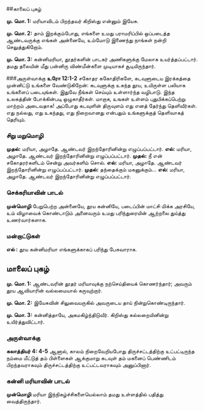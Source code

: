 ##காலைப் புகழ்

**மு. மொ. 1:** மரியாவிடம் பிறந்தவர் கிறிஸ்து என்னும் இயேசு.

**மு. மொ. 2:** தாம் இறக்கும்போது, எங்களை உமது பராமரிப்பில் ஒப்படைத்த ஆண்டவருக்கு எங்கள் அன்னையே, உம்மோடு இணைந்து நாங்கள் நன்றி செலுத்துகிறோம். 

**மு. மொ. 3:** கன்னிமரியா, தூதர்களின் பாடகர் அணிகளுக்கு மேலாக உயர்த்தப்பட்டார். தமது தலையின் மீது பன்னிரு விண்மீன்களை முடியாகச் சூடியிருந்தார்.

###அருள்வாக்கு 
**உரோ 12:1-2**
சகோதர ககோதிரிகளே, கடவுளுடைய இரக்கத்தை முன்னிட்டு உங்களை வேண்டுகிறேன்: கடவுளுக்கு உகந்த தூய, உயிருள்ள பலியாக உங்களைப் படையுங்கள். இதுவே நீங்கள் செய்யும் உள்ளார்ந்த வழிபாடு. இந்த உலகத்தின் போக்கின்படி ஒழுகாதீர்கள். மாறாக, உஙகள் உள்ளம் புதுபிக்கப்பெற்று மாற்றம் அடைவதாக! அப்போது கடவுளின் திருவுளம் எது எனத் தேர்ந்து தெளிவீர்கள். எது நல்லது, எது உகந்தது, எது நிறைவானது என்பதும் உங்களுக்குத் தெளிவாகத் தெரியும்.

### சிறு மறுமொழி
**முதல்:** மரியா, அழாதே. ஆண்டவர் இறந்தோரினின்று எழுப்பப்பட்டார்.
**எல்:** மரியா, அழாதே. ஆண்டவர் இறந்தோரினின்று எழுப்பப்பட்டார்.
**முதல்:** நீ என் சகோதரர்களிடம் சென்று அவர்களிம் சொல்.
**எல்:** மரியா, அழாதே. ஆண்டவர் இறந்தோரினின்று எழுப்பப்பட்டார்.
**முதல்:** தந்தைக்கும் மகனுக்கும்...
**எல்:** மரியா, அழாதே. ஆண்டவர் இறந்தோரினின்று எழுப்பப்பட்டார்.

### செக்கரியாவின் பாடல்
**முன்மொழி**
பேறுபெற்ற அன்னையே, தூய கன்னியே, படைப்பின் மாட்சி மிக்க அரசியே, உம் விழாவைக் கொண்டாடும் அனைவரும் உமது பரிந்துரையின் ஆற்றலை துய்த்து உணர்வார்களாக.

### மன்றாட்டுகள்
**எல் :** தூய கன்னிமரியா எங்களுக்காகப் பரிந்து பேசுவாராக. 

## மாலைப் புகழ் 

**மு. மொ. 1:** ஆண்டவரின் தூதர் மரியாவுக்கு நற்செய்தியைக் கொணர்ந்தார்; அவரும் தூய ஆவியாரின் வல்லமையால் கருவுற்றார்.

**மு. மொ. 2:** இயேசுவின் சிலுவையருகில் அவருடைய தாய் நின்றுகொண்டிருந்தார்.

**மு. மொ. 3:** கன்னித்தாயே, அகமகிழ்ந்திடுவீர். கிறிஸ்து கல்லறையினின்று உயிர்த்துவிட்டார்.

### அருள்வாக்கு
**கலாத்தியர் 4: 4-5**
ஆனால், காலம் நிறைவேறியபோது திருச்சட்டத்திற்கு உட்பட்டிருந்த நம்மை மீட்டுத் தம் பிள்ளைகள் ஆக்குமாறு கடவுள் தம் மகனைப் பெண்ணிடம் பிறந்தவராகவும் திருச்சட்டத்திற்கு உட்பட்டவராகவும் அனுப்பினார்.

### கன்னி மரியாவின் பாடல்
**முன்மொழி** மரியா இந்நிகழ்ச்சிகளையெல்லாம் தமது உள்ளத்தில் பதித்து வைத்திருந்தார்.